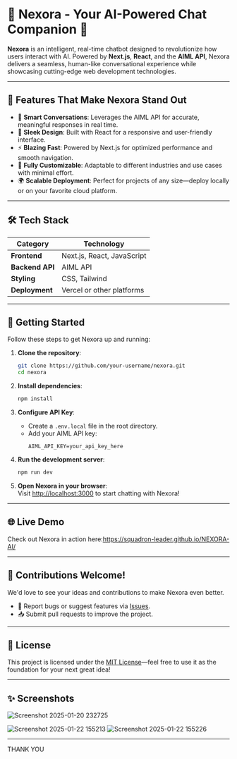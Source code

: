# 🌟 **Nexora - Your AI-Powered Chat Companion** 🌟  

**Nexora** is an intelligent, real-time chatbot designed to revolutionize how users interact with AI. Powered by **Next.js**, **React**, and the **AIML API**, Nexora delivers a seamless, human-like conversational experience while showcasing cutting-edge web development technologies.

---

## 🚀 **Features That Make Nexora Stand Out**

- 🤖 **Smart Conversations**: Leverages the AIML API for accurate, meaningful responses in real time.  
- 🎨 **Sleek Design**: Built with React for a responsive and user-friendly interface.  
- ⚡ **Blazing Fast**: Powered by Next.js for optimized performance and smooth navigation.  
- 🔧 **Fully Customizable**: Adaptable to different industries and use cases with minimal effort.  
- 🌍 **Scalable Deployment**: Perfect for projects of any size—deploy locally or on your favorite cloud platform.

---

## 🛠️ **Tech Stack**

| **Category**    | **Technology**          |
|------------------|-------------------------|
| **Frontend**     | Next.js, React, JavaScript |
| **Backend API**  | AIML API               |
| **Styling**      | CSS, Tailwind |
| **Deployment**   | Vercel or other platforms |

---

## 🚧 **Getting Started**

Follow these steps to get Nexora up and running:  

1. **Clone the repository**:  
   ```bash
   git clone https://github.com/your-username/nexora.git
   cd nexora
   ```

2. **Install dependencies**:  
   ```bash
   npm install
   ```

3. **Configure API Key**:  
   - Create a `.env.local` file in the root directory.  
   - Add your AIML API key:  
     ```env
     AIML_API_KEY=your_api_key_here
     ```

4. **Run the development server**:  
   ```bash
   npm run dev
   ```

5. **Open Nexora in your browser**:  
   Visit [http://localhost:3000](http://localhost:3000) to start chatting with Nexora!

---

## 🌐 **Live Demo**

Check out Nexora in action here:https://squadron-leader.github.io/NEXORA-AI/


---

## 🤝 **Contributions Welcome!**

We'd love to see your ideas and contributions to make Nexora even better.  

- 🐛 Report bugs or suggest features via [Issues](https://github.com/your-username/nexora/issues).  
- 📥 Submit pull requests to improve the project.  

---

## 📜 **License**

This project is licensed under the [MIT License](./LICENSE)—feel free to use it as the foundation for your next great idea!

---

## ✨ **Screenshots**

![Screenshot 2025-01-20 232725](https://github.com/user-attachments/assets/946569d5-4ed6-48f3-84fb-4e03e10bcdfd)

![Screenshot 2025-01-22 155213](https://github.com/user-attachments/assets/8191a535-2160-484a-80b1-786867171f86)
![Screenshot 2025-01-22 155226](https://github.com/user-attachments/assets/223bab90-4fda-4908-afde-df5fd64fea83)

---
THANK YOU 
